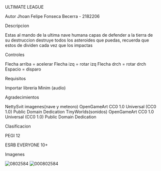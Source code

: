 ULTIMATE LEAGUE

Autor
Jhoan Felipe Fonseca Becerra - 2182206

Descripcion 

Estas al mando de la ultima nave humana capas de defender a la tierra de su destruccion
destruye todos los asteroides que puedas, recuerda que estos de dividen cada vez que los impactas

Controles

Flecha arriba = acelerar
Flecha izq = rotar izq
Flecha drch = rotar drch
Espacio = disparo

Requisitos

Importar libreria Minim (audio)

Agradecimientos

NettySvit imagenes(nave y meteoro)
OpenGameArt
CC0 1.0 Universal (CC0 1.0)
Public Domain Dedication
TinyWorlds(sonidos)
OpenGameArt
CC0 1.0 Universal (CC0 1.0)
Public Domain Dedication

Clasificacion 

PEGI 12

ESRB EVERYONE 10+

Imagenes

![0802584](https://user-images.githubusercontent.com/73330780/108164724-5b6f0900-70bf-11eb-85a4-5522480d4b51.jpg)
![000802584](https://user-images.githubusercontent.com/73330780/108164855-996c2d00-70bf-11eb-9a2d-38951a39fc68.jpg)
